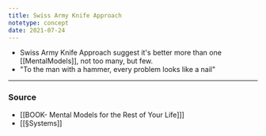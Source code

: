 ```yaml
---
title: Swiss Army Knife Approach
notetype: concept
date: 2021-07-24
---
```


- Swiss Army Knife Approach suggest it's better more than one [[MentalModels]], not too many, but few. 
- "To the man with a hammer, every problem looks like a nail"

--- 

### Source
- [[BOOK- Mental Models for the Rest of Your Life]]]
- [[§Systems]]